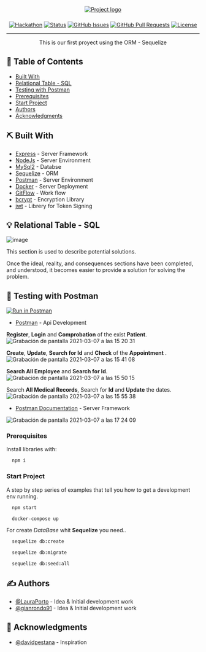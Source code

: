 <p align="center">
  <a href="" rel="noopener">
 <img src="https://user-images.githubusercontent.com/56218293/110220255-939a8800-7ec4-11eb-80a3-6a777e0b599b.png" alt="Project logo"></a>
</p>
<h3 align="center"></h3>

<div align="center">

[![Hackathon](https://img.shields.io/badge/hackathon-name-orange.svg)](http://hackathon.url.com) [![Status](https://img.shields.io/badge/status-active-success.svg)]() [![GitHub Issues](https://img.shields.io/github/issues/kylelobo/The-Documentation-Compendium.svg)](https://github.com/kylelobo/The-Documentation-Compendium/issues) [![GitHub Pull Requests](https://img.shields.io/github/issues-pr/kylelobo/The-Documentation-Compendium.svg)](https://github.com/kylelobo/The-Documentation-Compendium/pulls) [![License](https://img.shields.io/badge/license-MIT-blue.svg)](LICENSE.md)

</div>

---

<p align="center"> This is our first proyect using the ORM - Sequelize
    <br> 
</p>

## 📝 Table of Contents

- [Built With](#built)
- [Relational Table - SQL](#relational_table)
- [Testing with Postman](#testing)
- [Prerequisites](#prerequisites)
- [Start Project](#start-project)
- [Authors](#authors)
- [Acknowledgments](#acknowledgments)


## ⛏️ Built With <a name = "built"></a>

- [Express](https://expressjs.com/) - Server Framework
- [NodeJs](https://nodejs.org/en/) - Server Environment
- [MySql2](https://www.npmjs.com/package/mysql2) - Databse
- [Sequelize](https://sequelize.org/master/manual/model-instances.html) - ORM
- [Postman](https://learning.postman.com/docs/getting-started/introduction/) - Server Environment
- [Docker](https://docs.docker.com/) - Server Deployment
- [GitFlow](https://www.atlassian.com/es/git/tutorials/comparing-workflows/gitflow-workflow) - Work flow
- [bcrypt](https://www.npmjs.com/package/bcrypt) - Encryption Library 
- [jwt](https://jwt.io/) - Librery for Token Signing

## 💡 Relational Table - SQL <a name = "relational_table"></a>

![image](https://user-images.githubusercontent.com/56218293/110155333-c3269300-7de5-11eb-8445-5e4b92a57f63.png)

This section is used to describe potential solutions.

Once the ideal, reality, and consequences sections have been
completed, and understood, it becomes easier to provide a solution for solving the problem.


## 🎈 Testing with Postman <a name="testing"></a>
[![Run in Postman](https://run.pstmn.io/button.svg)](https://app.getpostman.com/run-collection/4687355afef252d397b5)

- [Postman](https://www.postman.com/) - Api Development 


**Register**, **Login** and **Comprobation** of the exist **Patient**.
![Grabación de pantalla 2021-03-07 a las 15 20 31](https://user-images.githubusercontent.com/56218293/110243204-aca14880-7f59-11eb-9a5d-3d233e53f791.gif)

**Create**, **Update**, **Search for Id** and **Check** of the **Appointment** .
![Grabación de pantalla 2021-03-07 a las 15 41 08](https://user-images.githubusercontent.com/56218293/110243863-84ffaf80-7f5c-11eb-9bf2-1fbbb5c30544.gif)

**Search All Employee** and **Search for Id**.
![Grabación de pantalla 2021-03-07 a las 15 50 15](https://user-images.githubusercontent.com/56218293/110244042-2c7ce200-7f5d-11eb-9662-318002f5f3fb.gif)

Search **All Medical Records**, Search for **Id** and **Update** the dates.
![Grabación de pantalla 2021-03-07 a las 15 55 38](https://user-images.githubusercontent.com/56218293/110244294-51258980-7f5e-11eb-804c-8d10d628edb8.gif)

- [Postman Documentation](https://documenter.getpostman.com/view/14677557/Tz5jfLn7) - Server Framework

![Grabación de pantalla 2021-03-07 a las 17 24 09](https://user-images.githubusercontent.com/56218293/110247046-74eecc80-7f6a-11eb-87fb-cedc016b14c2.gif)




### Prerequisites  <a name="prerequisites"></a>

Install libraries with:

```bash
  npm i
```

### Start Project <a name="start-project"></a>

A step by step series of examples that tell you how to get a development env running.


```bash
  npm start
```
```bash
  docker-compose up
```

For create *DataBase* whit **Sequelize** you need..

```bash
  sequelize db:create
```
```bash
  sequelize db:migrate 
```
```bash
  sequelize db:seed:all 
```



## ✍️ Authors <a name = "authors"></a>

- [@LauraPorto](https://github.com/kylelobo) - Idea & Initial development work
- [@gianrondo91](https://github.com/GianRondo91) - Idea & Initial development work



## 🎉 Acknowledgments <a name = "acknowledgments"></a>

- [@davidpestana](https://github.com/davidpestana) - Inspiration

